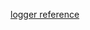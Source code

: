 [logger reference]('https://medium.com/@jose-luis-navarro/logging-on-nestjs-like-a-pro-with-correlation-ids-log-aggregation-winston-morgan-and-more-d03e3bb56772')
